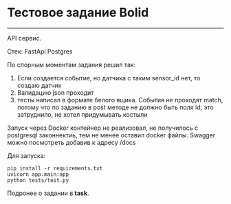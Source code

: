 # Тестовое задание Bolid
***
API сервис.

Стек: FastApi Postgres

По спорным моментам задания решил так:
1. Eсли создается событие, но датчика с таким sensor_id нет, то создаю датчик
2. Валидацию json проходит
3. тесты написал в формате белого ящика. События не проходят match, потому что по заданию в post методе не должно быть поля id, это затруднило, не хотел придумывать костыли

Запуск через Docker контейнер не реализовал, не получилось с postgresql законнектиь, тем не менее оставил docker файлы.
Swagger можно посмотреть добавив к адресу /docs

Для запуска:
```
pip install -r requirements.txt 
uvicorn app.main:app    
python tests/test.py
```

Подронее о задании в __task__.
